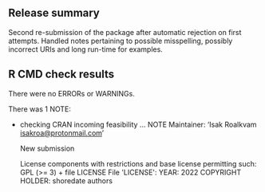 ## Release summary

Second re-submission of the package after automatic rejection on first attempts.
Handled notes pertaining to possible misspelling, possibly incorrect URIs and 
long run-time for examples.

## R CMD check results
There were no ERRORs or WARNINGs. 

There was 1 NOTE:

* checking CRAN incoming feasibility ... NOTE
  Maintainer: ‘Isak Roalkvam <isakroa@protonmail.com>’
  
  New submission
  
  License components with restrictions and base license permitting such:
    GPL (>= 3) + file LICENSE
  File 'LICENSE':
    YEAR: 2022
    COPYRIGHT HOLDER: shoredate authors


